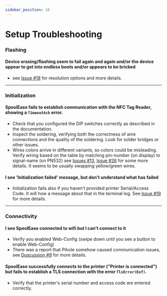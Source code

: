 ```yaml
---
sidebar_position: 10
---
```

# Setup Troubleshooting

### Flashing

#### Device erasing/flashing seem to fail again and again and/or the device appear to get into endless boots and/or appears to be bricked
- see [Issue #18](https://github.com/yanshay/SpoolEase/issues/18) for resolution options and more details.

---

### Initialization
#### SpoolEase fails to establish communication with the NFC Tag Reader, showing a `TimeoutAck` error.
- Check that you configured the DIP switches correctly as described in the documentation.
- Inspect the soldering, verifying both the correctness of wire connections and the quality of the soldering. Look for solder bridges or other issues.
- Wires colors arrive in different variants, so colors could be misleading. Verify wiring based on the table by matching pin-number (on display) to signal-name (on PN532) see [Issues #13](https://github.com/yanshay/SpoolEase/issues/13), [Issue #26](https://github.com/yanshay/SpoolEase/issues/26) for some more details. It seems to be usually swapping yellow/green wires.
#### I see 'Initialization failed' message, but don't understand what has failed
- Initialization fails also if you haven't provided printer Serial/Access Code. It will how a message about that in the terminal log. See [Issue #19](https://github.com/yanshay/SpoolEase/issues/19) for more details.

---

### Connectivity
#### I see SpoolEase connected to wifi but I can't connect to it
- Verify you enabled Web-Config (swipe down until you see a button to enable Web-Config)
- There was a report that Pihole somehow caused communication issues, see [Duscussion #9](https://github.com/yanshay/SpoolEase/discussions/9) for more details.
#### SpoolEase successfully connects to the printer ("Printer is connected") but fails to establish a TLS connection with the error `TlsError(Eof)`.
- Verify that the printer's serial number and access code are entered correctly.
